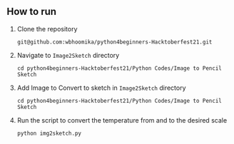 ## How to run

1. Clone the repository
   ```
   git@github.com:wbhoomika/python4beginners-Hacktoberfest21.git
   ```

2. Navigate to `Image2Sketch` directory
   ```
   cd python4beginners-Hacktoberfest21/Python Codes/Image to Pencil Sketch
   ```
   
3. Add Image to Convert to sketch in `Image2Sketch` directory
   ```
   cd python4beginners-Hacktoberfest21/Python Codes/Image to Pencil Sketch
   ```
   
4. Run the script to convert the temperature from and to the desired scale
   ```
   python img2sketch.py
   ```

